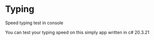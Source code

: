 # Typing
Speed typing test in console


You can test your typing speed on this simply app written in c#
20.3.21
